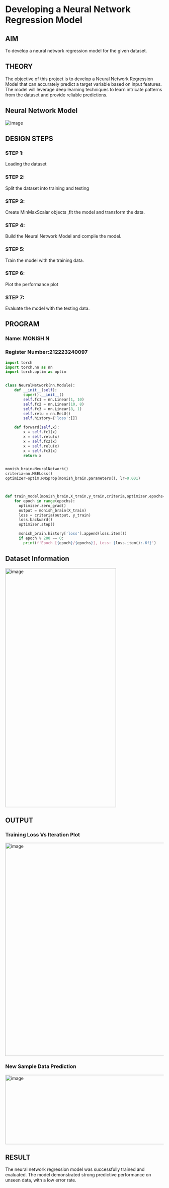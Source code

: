 # Developing a Neural Network Regression Model

## AIM
To develop a neural network regression model for the given dataset.

## THEORY
The objective of this project is to develop a Neural Network Regression Model that can accurately predict a target variable based on input features. The model will leverage deep learning techniques to learn intricate patterns from the dataset and provide reliable predictions.

## Neural Network Model
![image](https://github.com/user-attachments/assets/84093ee0-48a5-4bd2-b78d-5d8ee258d189)


## DESIGN STEPS

### STEP 1:
Loading the dataset

### STEP 2:
Split the dataset into training and testing

### STEP 3:
Create MinMaxScalar objects ,fit the model and transform the data.

### STEP 4:
Build the Neural Network Model and compile the model.

### STEP 5:
Train the model with the training data.

### STEP 6:
Plot the performance plot

### STEP 7:
Evaluate the model with the testing data.

## PROGRAM
### Name: MONISH N
### Register Number:212223240097
```python
import torch
import torch.nn as nn
import torch.optim as optim


class NeuralNetwork(nn.Module):
    def __init__(self):
        super().__init__()
        self.fc1 = nn.Linear(1, 10)
        self.fc2 = nn.Linear(10, 8)
        self.fc3 = nn.Linear(8, 1)
        self.relu = nn.ReLU()
        self.history={'loss':[]}

    def forward(self,x):
        x = self.fc1(x)
        x = self.relu(x)
        x = self.fc2(x)
        x = self.relu(x)
        x = self.fc3(x)
        return x


monish_brain=NeuralNetwork()
criteria=nn.MSELoss()
optimizer=optim.RMSprop(monish_brain.parameters(), lr=0.001)



def train_model(monish_brain,X_train,y_train,criteria,optimizer,epochs=2000):
    for epoch in range(epochs):
      optimizer.zero_grad()
      output = monish_brain(X_train)
      loss = criteria(output, y_train)
      loss.backward()
      optimizer.step()

      monish_brain.history['loss'].append(loss.item())
      if epoch % 200 == 0:
        print(f'Epoch [{epoch}/{epochs}], Loss: {loss.item():.6f}')
```
## Dataset Information

<img width="352" height="758" alt="image" src="https://github.com/user-attachments/assets/96825e48-7668-4145-aa4f-adaf1098d0f9" />


## OUTPUT

### Training Loss Vs Iteration Plot
<img width="1061" height="676" alt="image" src="https://github.com/user-attachments/assets/b9da9f24-a673-49a9-906b-e10c531a2f27" />

### New Sample Data Prediction
<img width="1054" height="220" alt="image" src="https://github.com/user-attachments/assets/429b10dd-e02b-4eeb-adfa-468eebcb78c3" />

## RESULT
The neural network regression model was successfully trained and evaluated. The model demonstrated strong predictive performance on unseen data, with a low error rate.
